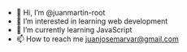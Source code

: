 - 👋 Hi, I’m @juanmartin-root
- 👀 I’m interested in learning web development
- 🌱 I’m currently learning JavaScript
- 📫 How to reach me juanjosemarvar@gmail.com

<!---
juanmartin-root/juanmartin-root is a ✨ special ✨ repository because its `README.md` (this file) appears on your GitHub profile.
You can click the Preview link to take a look at your changes.
--->
